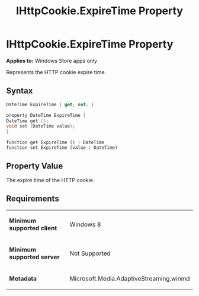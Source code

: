 ﻿---
title: IHttpCookie.ExpireTime Property
TOCTitle: ExpireTime Property
ms:assetid: c2b8ba4d-7fde-4104-994d-6e708b6766ab
ms:mtpsurl: https://msdn.microsoft.com/en-us/library/JJ822827(v=VS.90)
ms:contentKeyID: 50079581
ms.date: 11/19/2012
mtps_version: v=VS.90
dev_langs:
- csharp
- c++
- jscript
---

# IHttpCookie.ExpireTime Property

**Applies to:** Windows Store apps only

Represents the HTTP cookie expire time.

## Syntax

``` csharp
DateTime ExpireTime { get; set; }
```

``` c++
property DateTime ExpireTime {
DateTime get ();
void set (DateTime value);
}
```

``` jscript
function get ExpireTime () : DateTime
function set ExpireTime (value : DateTime)
```

## Property Value

The expire time of the HTTP cookie.

## Requirements

<table>
<colgroup>
<col style="width: 50%" />
<col style="width: 50%" />
</colgroup>
<tbody>
<tr class="odd">
<td><p><strong>Minimum supported client</strong></p></td>
<td><p>Windows 8</p></td>
</tr>
<tr class="even">
<td><p><strong>Minimum supported server</strong></p></td>
<td><p>Not Supported</p></td>
</tr>
<tr class="odd">
<td><p><strong>Metadata</strong></p></td>
<td><p>Microsoft.Media.AdaptiveStreaming.winmd</p></td>
</tr>
</tbody>
</table>


